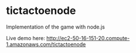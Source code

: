 tictactoenode
=============

Implementation of the game with node.js

Live demo here: http://ec2-50-16-151-20.compute-1.amazonaws.com/tictactoenode